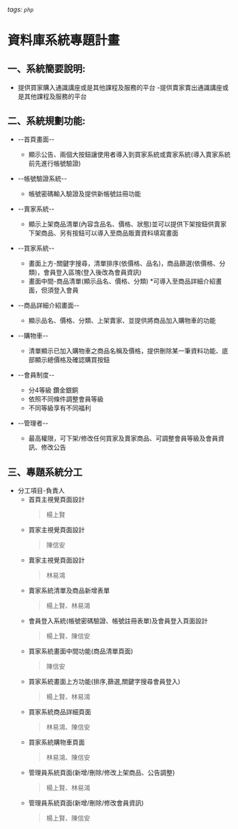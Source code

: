 ###### tags: `php`
# 資料庫系統專題計畫

## 一、系統簡要說明:
- 提供買家購入通識講座或是其他課程及服務的平台
-提供賣家賣出通識講座或是其他課程及服務的平台


## 二、系統規劃功能:
- --首頁畫面--
    - 顯示公告、兩個大按鈕讓使用者導入到買家系統或賣家系統(導入賣家系統前先進行帳號驗證)

- --帳號驗證系統--
    - 帳號密碼輸入驗證及提供新帳號註冊功能

- --賣家系統--
    - 顯示上架商品清單(內容含品名、價格、狀態)並可以提供下架按鈕供賣家下架商品、另有按鈕可以導入至商品販賣資料填寫畫面

- --買家系統--
    - 畫面上方-關鍵字搜尋，清單排序(依價格、品名)，商品篩選(依價格、分類)，會員登入區塊(登入後改為會員資訊)
    - 畫面中間-商品清單(顯示品名、價格、分類) *可導入至商品詳細介紹畫面，但須登入會員

- --商品詳細介紹畫面--
    - 顯示品名、價格、分類、上架賣家、並提供將商品加入購物車的功能

- --購物車--
    - 清單顯示已加入購物車之商品名稱及價格，提供刪除某一筆資料功能、底部顯示總價格及確認購買按鈕

- --會員制度--
    - 分4等級 鑽金銀銅
    - 依照不同條件調整會員等級
    - 不同等級享有不同福利

- --管理者--
    - 最高權限，可下架/修改任何買家及賣家商品、可調整會員等級及會員資訊、修改公告

## 三、專題系統分工
- 分工項目-負責人
    - 首頁主視覺頁面設計
        > 楊上賢
    - 買家主視覺頁面設計
        > 陳信安
    - 賣家主視覺頁面設計
        > 林易鴻
    - 賣家系統清單及商品新增表單
        > 楊上賢、林易鴻
    - 會員登入系統(帳號密碼驗證、帳號註冊表單)及會員登入頁面設計
        > 楊上賢、陳信安
    - 買家系統畫面中間功能(商品清單頁面)
        > 陳信安
    - 買家系統畫面上方功能(排序,篩選,關鍵字搜尋會員登入)
        > 楊上賢、林易鴻
    - 買家系統商品詳細頁面
        > 林易鴻、陳信安
    - 買家系統購物車頁面
        > 林易鴻、陳信安
    - 管理員系統頁面(新增/刪除/修改上架商品、公告調整)
        > 楊上賢、林易鴻
    - 管理員系統頁面(新增/刪除/修改會員資訊)
        > 楊上賢、陳信安
